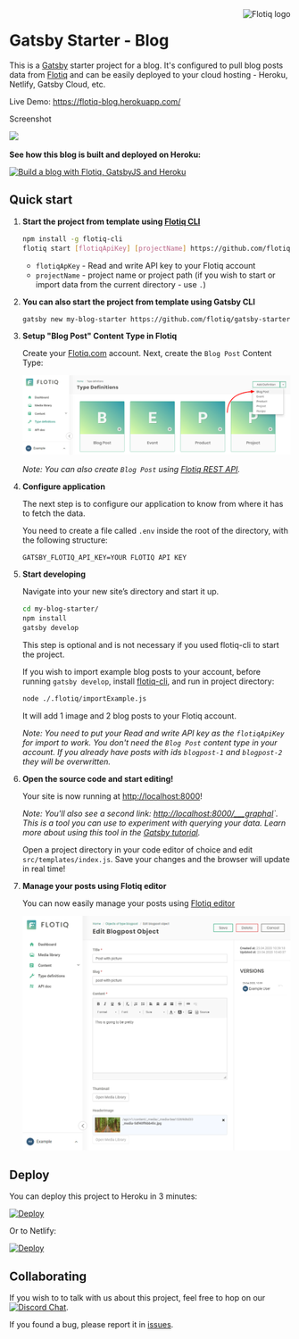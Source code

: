 <a href="https://flotiq.com/">
    <img src="https://editor.flotiq.com/fonts/fq-logo.svg" alt="Flotiq logo" title="Flotiq" align="right" height="60" />
</a>

Gatsby Starter - Blog
========================

This is a [Gatsby](https://gatsbyjs.org) starter project for a blog. It's configured to pull blog posts data from [Flotiq](https://flotiq.com) and can be easily deployed to your cloud hosting - Heroku, Netlify, Gatsby Cloud, etc.

Live Demo: https://flotiq-blog.herokuapp.com/

Screenshot

<img src="https://github.com/flotiq/gatsby-starter-blog/raw/master/docs/flotiq-starter-blogposts.png" width=480 />


**See how this blog is built and deployed on Heroku:**

[![Build a blog with Flotiq, GatsbyJS and Heroku](https://img.youtube.com/vi/hz3RK5qqhrQ/0.jpg)](https://www.youtube.com/watch?v=hz3RK5qqhrQ)


## Quick start

1. **Start the project from template using [Flotiq CLI]((https://github.com/flotiq/flotiq-cli))**

    ```bash
   npm install -g flotiq-cli
   flotiq start [flotiqApiKey] [projectName] https://github.com/flotiq/gatsby-starter-blog
    ```
   * `flotiqApKey` - Read and write API key to your Flotiq account      
   * `projectName` - project name or project path (if you wish to start or import data from the current directory - use `.`)

1. **You can also start the project from template using Gatsby CLI**
    
    ```bash
    gatsby new my-blog-starter https://github.com/flotiq/gatsby-starter-blog
    ```
   
1. **Setup "Blog Post" Content Type in Flotiq**

   Create your [Flotiq.com](https://flotiq.com) account. Next, create the `Blog Post` Content Type:

   ![Blog Post content type in flotiq](docs/create-definition-blogpost.png)
    
   _Note: You can also create `Blog Post` using [Flotiq REST API](https://flotiq.com/docs/API/)._ 

1. **Configure application**

    The next step is to configure our application to know from where it has to fetch the data.
       
    You need to create a file called `.env` inside the root of the directory, with the following structure:

    ```
    GATSBY_FLOTIQ_API_KEY=YOUR FLOTIQ API KEY
    ```

1.  **Start developing**

    Navigate into your new site’s directory and start it up.

    ```sh
    cd my-blog-starter/
    npm install
    gatsby develop
    ```
    
    This step is optional and is not necessary if you used flotiq-cli to start the project.
    
    If you wish to import example blog posts to your account, before running `gatsby develop`, install [flotiq-cli](https://github.com/flotiq/flotiq-cli), and run in project directory:
        
    ```sh
    node ./.flotiq/importExample.js
    ```
    
    It will add 1 image and 2 blog posts to your Flotiq account.
    
    _Note: You need to put your Read and write API key as the `flotiqApiKey` for import to work. You don't need the `Blog Post` content type in your account. If you already have posts with ids `blogpost-1` and `blogpost-2` they will be overwritten._

1.  **Open the source code and start editing!**
    
    Your site is now running at [http://localhost:8000](http://localhost:8000)!
    
    _Note: You'll also see a second link: _[http://localhost:8000/___graphql](http://localhost:8000/___graphql)`_. This is a tool you can use to experiment with querying your data. Learn more about using this tool in the [Gatsby tutorial](https://www.gatsbyjs.org/tutorial/part-five/#introducing-graphiql)._
    
    Open a project directory in your code editor of choice and edit `src/templates/index.js`. Save your changes and the browser will update in real time!

1. **Manage your posts using Flotiq editor**
      
    You can now easily manage your posts using [Flotiq editor](https://editor.flotiq.com)
    
    ![Managing posts using Flotiq](docs/manage-blogposts.png)

## Deploy

  You can deploy this project to Heroku in 3 minutes:

  [![Deploy](https://www.herokucdn.com/deploy/button.svg)](https://heroku.com/deploy?template=https://github.com/flotiq/gatsby-starter-blog)
  
  Or to Netlify:
  
  [![Deploy](https://www.netlify.com/img/deploy/button.svg)](https://app.netlify.com/start/deploy?repository=https://github.com/flotiq/gatsby-starter-blog)


## Collaborating

   If you wish to to talk with us about this project, feel free to hop on our [![Discord Chat](https://img.shields.io/discord/682699728454025410.svg)](https://discord.gg/FwXcHnX).
   
   If you found a bug, please report it in [issues](https://github.com/flotiq/gatsby-starter-blog/issues).
